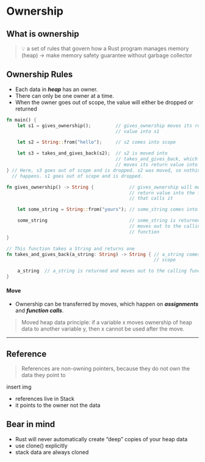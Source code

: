 # Ownership

## What is ownership

> 💡 a set of rules that govern how a Rust program manages memory (heap) -> make memory safety guarantee without garbage
> collector

## Ownership Rules

- Each data in ***heap*** has an owner.
- There can only be one owner at a time.
- When the owner goes out of scope, the value will either be dropped or returned

```rust
fn main() {
    let s1 = gives_ownership();         // gives_ownership moves its return
                                        // value into s1

    let s2 = String::from("hello");     // s2 comes into scope

    let s3 = takes_and_gives_back(s2);  // s2 is moved into
                                        // takes_and_gives_back, which also
                                        // moves its return value into s3
} // Here, s3 goes out of scope and is dropped. s2 was moved, so nothing
  // happens. s1 goes out of scope and is dropped.

fn gives_ownership() -> String {             // gives_ownership will move its
                                             // return value into the function
                                             // that calls it

    let some_string = String::from("yours"); // some_string comes into scope

    some_string                              // some_string is returned and
                                             // moves out to the calling
                                             // function
}

// This function takes a String and returns one
fn takes_and_gives_back(a_string: String) -> String { // a_string comes into
                                                      // scope

    a_string  // a_string is returned and moves out to the calling function
}
```

#### Move

- Ownership can be transferred by moves, which happen on **_assignments_** and **_function calls_**.

> Moved heap data principle: if a variable x moves ownership of heap data to another variable y, then x cannot be used
> after the move.


---

## Reference

> References are non-owning pointers, because they do not own the data they point to

insert img

- references live in Stack
- it points to the owner not the data

## Bear in mind

- Rust will never automatically create “deep” copies of your heap data
- use clone() explicitly
- stack data are always cloned
